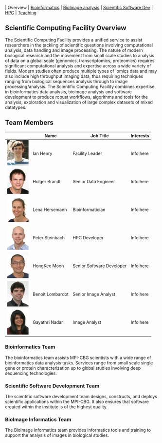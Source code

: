 | Overview | [Bioinformatics](./bioinfo/index.md) | [BioImage analysis](./biis/index.md) | [Scientific Software Dev](./scidev/index.md) | [HPC](./hpc/index.md) | [Teaching](./teaching/index.md)

## Scientific Computing Facility Overview

The Scientific Computing Facility provides a unified service to assist researchers in the tackling of scientific questions involving computational analysis, data handling and image processing.  The nature of modern biological research and the movement from small scale studies to analysis of data on a global scale (genomics, transcriptomics, proteomics) requires significant computational analysis and expertise across a wide variety of fields. Modern studies often produce multiple types of 'omics data and may also include high throughput imaging data, thus requiring techniques ranging from biological sequences analysis through to image processing/analysis.  The Scientific Computing Facility combines expertise in bioinformatics data analysis, bioimage analysis and software development to produce robust workflows, algorithms and tools for the analysis, exploration and visualization of large complex datasets of mixed datatypes.

## Team Members

|  | Name | Job Title | Interests |
| --- | --- | --- | --- |
| <img src="./Ian_Image.png" width="70">| Ian Henry | Facility Leader | Info here |
| <img src="./Holger_Image.jpg" width="70">| Holger Brandl | Senior Data Engineer | Info here |
| <img src="./Lena_Image.jpg" width="70">| Lena Hersemann | Bioinformatician | Info here |
| <img src="./Peter_Image.jpg" width="70">| Peter Steinbach | HPC Developer | Info here |
| <img src="./HongKee_Image.jpg" width="70">| HongKee Moon | Senior Software Developer | Info here |
| <img src="./Benoit_Image.jpg" width="70">| Benoit Lombardot | Senior Image Analyst | Info here |
| <img src="./Gayathri_Image.jpg" width="70">| Gayathri Nadar | Image Analyst | Info here |

### Bioinformatics Team

The bioinformatics team assists MPI-CBG scientists with a wide range of bioinformatics data analysis tasks.  Services range from small scale single gene or protein characterization up to global studies involving deep sequencing technologies.

### Scientific Software Development Team

The scientific software development team designs, constructs, and deploys scientific applications within the MPI-CBG. It also ensures that software created within the institute is of the highest quality.

### BioImage Informatics Team

The BioImage informatics team provides informatics tools and training to support the analysis of images in biological studies.  
